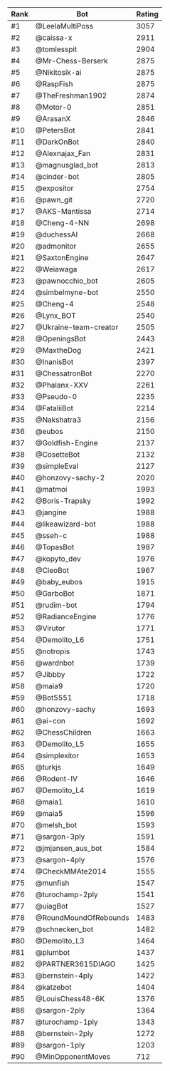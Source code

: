 Rank|Bot|Rating
---|---|---
#1|@LeelaMultiPoss|3057
#2|@caissa-x|2911
#3|@tomlesspit|2904
#4|@Mr-Chess-Berserk|2875
#5|@Nikitosik-ai|2875
#6|@RaspFish|2875
#7|@TheFreshman1902|2874
#8|@Motor-0|2851
#9|@ArasanX|2846
#10|@PetersBot|2841
#11|@DarkOnBot|2840
#12|@Alexnajax_Fan|2831
#13|@magnusglad_bot|2813
#14|@cinder-bot|2805
#15|@expositor|2754
#16|@pawn_git|2720
#17|@AKS-Mantissa|2714
#18|@Cheng-4-NN|2698
#19|@duchessAI|2668
#20|@admonitor|2655
#21|@SaxtonEngine|2647
#22|@Weiawaga|2617
#23|@pawnocchio_bot|2605
#24|@simbelmyne-bot|2550
#25|@Cheng-4|2548
#26|@Lynx_BOT|2540
#27|@Ukraine-team-creator|2505
#28|@OpeningsBot|2443
#29|@MaxtheDog|2421
#30|@InanisBot|2397
#31|@ChessatronBot|2270
#32|@Phalanx-XXV|2261
#33|@Pseudo-0|2235
#34|@FataliiBot|2214
#35|@Nakshatra3|2156
#36|@eubos|2150
#37|@Goldfish-Engine|2137
#38|@CosetteBot|2132
#39|@simpleEval|2127
#40|@honzovy-sachy-2|2020
#41|@matmoi|1993
#42|@Boris-Trapsky|1992
#43|@jangine|1988
#44|@likeawizard-bot|1988
#45|@sseh-c|1988
#46|@TopasBot|1987
#47|@kopyto_dev|1976
#48|@CleoBot|1967
#49|@baby_eubos|1915
#50|@GarboBot|1871
#51|@rudim-bot|1794
#52|@RadianceEngine|1776
#53|@Virutor|1771
#54|@Demolito_L6|1751
#55|@notropis|1743
#56|@wardnbot|1739
#57|@Jibbby|1722
#58|@maia9|1720
#59|@Bot5551|1718
#60|@honzovy-sachy|1693
#61|@ai-con|1692
#62|@ChessChildren|1663
#63|@Demolito_L5|1655
#64|@simplexitor|1653
#65|@turkjs|1649
#66|@Rodent-IV|1646
#67|@Demolito_L4|1619
#68|@maia1|1610
#69|@maia5|1596
#70|@melsh_bot|1593
#71|@sargon-3ply|1591
#72|@jmjansen_aus_bot|1584
#73|@sargon-4ply|1576
#74|@CheckMMAte2014|1555
#75|@munfish|1547
#76|@turochamp-2ply|1541
#77|@uiagBot|1527
#78|@RoundMoundOfRebounds|1483
#79|@schnecken_bot|1482
#80|@Demolito_L3|1464
#81|@plumbot|1437
#82|@PARTNER3615DIAGO|1425
#83|@bernstein-4ply|1422
#84|@katzebot|1404
#85|@LouisChess48-6K|1376
#86|@sargon-2ply|1364
#87|@turochamp-1ply|1343
#88|@bernstein-2ply|1272
#89|@sargon-1ply|1203
#90|@MinOpponentMoves|712
